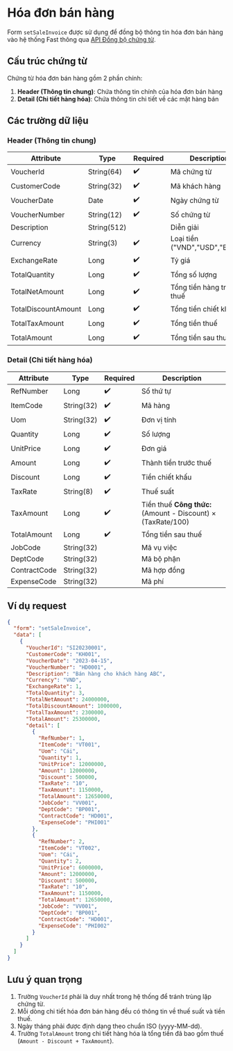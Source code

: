 # Hóa đơn bán hàng

Form `setSaleInvoice` được sử dụng để đồng bộ thông tin hóa đơn bán hàng vào hệ thống Fast thông qua [API Đồng bộ chứng từ](../sync-voucher).

## Cấu trúc chứng từ

Chứng từ hóa đơn bán hàng gồm 2 phần chính:

1. **Header (Thông tin chung)**: Chứa thông tin chính của hóa đơn bán hàng
2. **Detail (Chi tiết hàng hóa)**: Chứa thông tin chi tiết về các mặt hàng bán

## Các trường dữ liệu

### Header (Thông tin chung)

| Attribute    | Type        | Required | Description          |
|--------------|-------------|----------|----------------------|
| VoucherId    | String(64)  | ✔️       | Mã chứng từ          |
| CustomerCode | String(32)  | ✔️       | Mã khách hàng        |
| VoucherDate  | Date        | ✔️       | Ngày chứng từ        |
| VoucherNumber| String(12)  | ✔️       | Số chứng từ          |
| Description  | String(512) |          | Diễn giải            |
| Currency     | String(3)   | ✔️       | Loại tiền ("VND","USD","EUR"...) |
| ExchangeRate | Long        | ✔️       | Tỷ giá               |
| TotalQuantity| Long        | ✔️       | Tổng số lượng        |
| TotalNetAmount| Long        | ✔️       | Tổng tiền hàng trước thuế |
| TotalDiscountAmount| Long        | ✔️   | Tổng tiền chiết khấu |
| TotalTaxAmount| Long        | ✔️       | Tổng tiền thuế       |
| TotalAmount  | Long        | ✔️       | Tổng tiền sau thuế   |

### Detail (Chi tiết hàng hóa)

| Attribute    | Type        | Required | Description          |
|--------------|-------------|----------|----------------------|
| RefNumber    | Long        | ✔️       | Số thứ tự            |
| ItemCode     | String(32)  | ✔️       | Mã hàng              |
| Uom          | String(32)  | ✔️       | Đơn vị tính          |
| Quantity     | Long        | ✔️       | Số lượng             |
| UnitPrice    | Long        | ✔️       | Đơn giá              |
| Amount       | Long        | ✔️       | Thành tiền trước thuế|
| Discount     | Long        | ✔️       | Tiền chiết khấu      |
| TaxRate      | String(8)   | ✔️       | Thuế suất            |
| TaxAmount    | Long        | ✔️       | Tiền thuế  **Công thức:** (Amount - Discount) × (TaxRate/100) |
| TotalAmount  | Long        | ✔️       | Tổng tiền sau thuế   |
| JobCode      | String(32)  |          | Mã vụ việc           |
| DeptCode     | String(32)  |          | Mã bộ phận           |
| ContractCode | String(32)  |          | Mã hợp đồng          |
| ExpenseCode  | String(32)  |          | Mã phí               |


## Ví dụ request

```json
{
  "form": "setSaleInvoice",
  "data": [
    {
      "VoucherId": "SI20230001",
      "CustomerCode": "KH001",
      "VoucherDate": "2023-04-15",
      "VoucherNumber": "HD0001",
      "Description": "Bán hàng cho khách hàng ABC",
      "Currency": "VND",
      "ExchangeRate": 1,
      "TotalQuantity": 3,
      "TotalNetAmount": 24000000,
      "TotalDiscountAmount": 1000000,
      "TotalTaxAmount": 2300000,
      "TotalAmount": 25300000,
      "detail": [
        {
          "RefNumber": 1,
          "ItemCode": "VT001",
          "Uom": "Cái",
          "Quantity": 1,
          "UnitPrice": 12000000,
          "Amount": 12000000,
          "Discount": 500000,
          "TaxRate": "10",
          "TaxAmount": 1150000,
          "TotalAmount": 12650000,
          "JobCode": "VV001",
          "DeptCode": "BP001",
          "ContractCode": "HD001",
          "ExpenseCode": "PHI001"
        },
        {
          "RefNumber": 2,
          "ItemCode": "VT002",
          "Uom": "Cái",
          "Quantity": 2,
          "UnitPrice": 6000000,
          "Amount": 12000000,
          "Discount": 500000,
          "TaxRate": "10",
          "TaxAmount": 1150000,
          "TotalAmount": 12650000,
          "JobCode": "VV001",
          "DeptCode": "BP001",
          "ContractCode": "HD001",
          "ExpenseCode": "PHI002"
        }
      ]
    }
  ]
}
```

## Lưu ý quan trọng

1. Trường `VoucherId` phải là duy nhất trong hệ thống để tránh trùng lặp chứng từ.
2. Mỗi dòng chi tiết hóa đơn bán hàng đều có thông tin về thuế suất và tiền thuế.
3. Ngày tháng phải được định dạng theo chuẩn ISO (yyyy-MM-dd).
4. Trường `TotalAmount` trong chi tiết hàng hóa là tổng tiền đã bao gồm thuế (`Amount - Discount + TaxAmount`).
